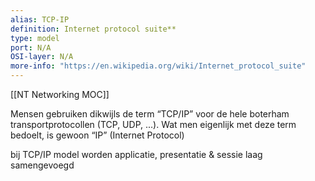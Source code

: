 ```yaml
---
alias: TCP-IP
definition: Internet protocol suite**
type: model
port: N/A
OSI-layer: N/A
more-info: "https://en.wikipedia.org/wiki/Internet_protocol_suite"
---
```

[[NT Networking MOC]]

Mensen gebruiken dikwijls de term “TCP/IP” voor de hele boterham transportprotocollen (TCP, UDP, ...). Wat men eigenlijk met deze term bedoelt, is gewoon “IP” (Internet Protocol)

bij TCP/IP model worden applicatie, presentatie & sessie laag samengevoegd

